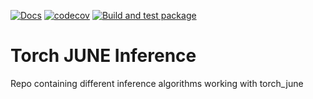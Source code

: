 [![Docs](https://github.com/arnauqb/torch_june_inference/actions/workflows/docs.yml/badge.svg)](https://arnauqb.github.io/torch_june_inference/)
[![codecov](https://codecov.io/gh/arnauqb/torch_june_inference/branch/main/graph/badge.svg?token=Jyp42qOfjH)](https://codecov.io/gh/arnauqb/torch_june_inference)
[![Build and test package](https://github.com/arnauqb/torch_june_inference/actions/workflows/ci.yml/badge.svg)](https://github.com/arnauqb/torch_june_inference/actions/workflows/ci.yml)

# Torch JUNE Inference
Repo containing different inference algorithms working with torch_june

